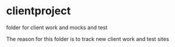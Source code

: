 # clientproject
folder for client work and mocks and test

The reason for this folder is to track new client work and test sites
